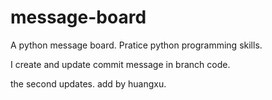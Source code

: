 # message-board
A python message board. Pratice python programming skills.

I create and update commit message in branch code.

the second updates. add by huangxu.
